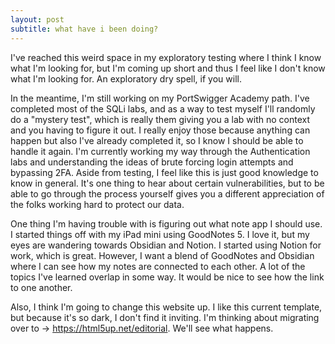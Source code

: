 ```yaml
---
layout: post
subtitle: what have i been doing?
---
```


I've reached this weird space in my exploratory testing where I think I know what I'm looking for, but I'm coming up short and thus I feel like I don't know what I'm looking for. An exploratory dry spell, if you will.

In the meantime, I'm still working on my PortSwigger Academy path. I've completed most of the SQLi labs, and as a way to test myself I'll randomly do a "mystery test", which is really them giving you a lab with no context and you having to figure it out. I really enjoy those because anything can happen but also I've already completed it, so I know I should be able to handle it again. I'm currently working my way through the Authentication labs and understanding the ideas of brute forcing login attempts and bypassing 2FA. Aside from testing, I feel like this is just good knowledge to know in general. It's one thing to hear about certain vulnerabilities, but to be able to go through the process yourself gives you a different appreciation of the folks working hard to protect our data.

One thing I'm having trouble with is figuring out what note app I should use. I started things off with my iPad mini using GoodNotes 5. I love it, but my eyes are wandering towards Obsidian and Notion. I started using Notion for work, which is great. However, I want a blend of GoodNotes and Obsidian where I can see how my notes are connected to each other. A lot of the topics I've learned overlap in some way. It would be nice to see how the link to one another.

Also, I think I'm going to change this website up. I like this current template, but because it's so dark, I don't find it inviting. I'm thinking about migrating over to -> https://html5up.net/editorial. We'll see what happens.